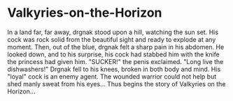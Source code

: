 Valkyries-on-the-Horizon
========================

In a land far, far away, drgnak stood upon a hill, watching the sun set. His cock was rock solid from the beautiful sight and ready to explode at any moment. Then, out of the blue, drgnak felt a sharp pain in his abdomen. He looked down, and to his surprise, his cock had stabbed him with the knife the princess had given him. "SUCKER!" the penis exclaimed. "Long live the dishwashers!" Drgnak fell to his knees, broken in both body and mind. His "loyal" cock is an enemy agent. The wounded warrior could not help but shed manly sweat from his eyes... Thus begins the story of Valkyries on the Horizon...
